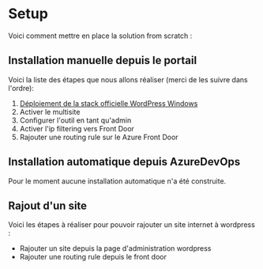 # Setup

Voici comment mettre en place la solution from scratch : 

## Installation manuelle depuis le portail

Voici la liste des étapes que nous allons réaliser (merci de les suivre dans l'ordre): 
1. [Déploiement de la stack officielle WordPress Windows](https://kpmgfr.visualstudio.com/0%20-%20Bureau%20Etudes/_wiki/wikis/WordPress?pagePath=%2Freadme%2FSetup%2FD%C3%A9ploiement%20de%20la%20stack%20officielle%20WordPress&pageId=414&wikiVersion=GBmaster)
2. Activer le multisite
3. Configurer l'outil en tant qu'admin 
4. Activer l'ip filtering vers Front Door
5. Rajouter une routing rule sur le Azure Front Door 


## Installation automatique depuis AzureDevOps

Pour le moment aucune installation automatique n'a été construite.

## Rajout d'un site 

Voici les étapes à réaliser pour pouvoir rajouter un site internet à wordpress : 
- Rajouter un site depuis la page d'administration wordpress
- Rajouter une routing rule depuis le front door
